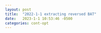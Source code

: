 ```yaml
---
layout: post
title:  "2022-1-1 extracting reversed BAT"
date:   2023-1-1 10:53:46 -0500
categories: cont-opt 
---
```


